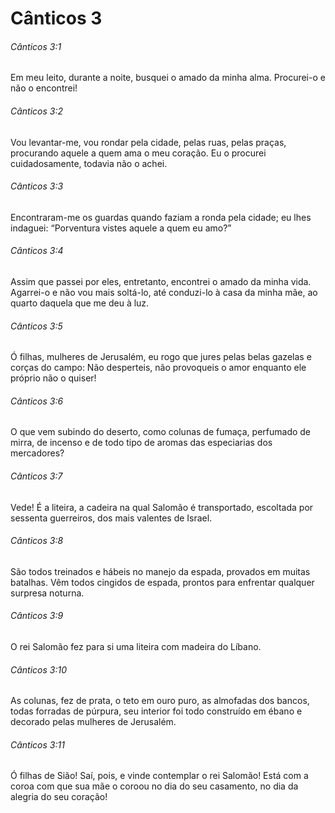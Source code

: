 # Cânticos 3

###### Cânticos 3:1

Em meu leito, durante a noite, busquei o amado da minha alma. Procurei-o e não o encontrei!

###### Cânticos 3:2

Vou levantar-me, vou rondar pela cidade, pelas ruas, pelas praças, procurando aquele a quem ama o meu coração. Eu o procurei cuidadosamente, todavia não o achei.

###### Cânticos 3:3

Encontraram-me os guardas quando faziam a ronda pela cidade; eu lhes indaguei: “Porventura vistes aquele a quem eu amo?”

###### Cânticos 3:4

Assim que passei por eles, entretanto, encontrei o amado da minha vida. Agarrei-o e não vou mais soltá-lo, até conduzi-lo à casa da minha mãe, ao quarto daquela que me deu à luz.

###### Cânticos 3:5

Ó filhas, mulheres de Jerusalém, eu rogo que jures pelas belas gazelas e corças do campo: Não desperteis, não provoqueis o amor enquanto ele próprio não o quiser!

###### Cânticos 3:6

O que vem subindo do deserto, como colunas de fumaça, perfumado de mirra, de incenso e de todo tipo de aromas das especiarias dos mercadores?

###### Cânticos 3:7

Vede! É a liteira, a cadeira na qual Salomão é transportado, escoltada por sessenta guerreiros, dos mais valentes de Israel.

###### Cânticos 3:8

São todos treinados e hábeis no manejo da espada, provados em muitas batalhas. Vêm todos cingidos de espada, prontos para enfrentar qualquer surpresa noturna.

###### Cânticos 3:9

O rei Salomão fez para si uma liteira com madeira do Líbano.

###### Cânticos 3:10

As colunas, fez de prata, o teto em ouro puro, as almofadas dos bancos, todas forradas de púrpura, seu interior foi todo construído em ébano e decorado pelas mulheres de Jerusalém.

###### Cânticos 3:11

Ó filhas de Sião! Saí, pois, e vinde contemplar o rei Salomão! Está com a coroa com que sua mãe o coroou no dia do seu casamento, no dia da alegria do seu coração!

